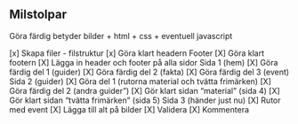 ## Milstolpar

Göra färdig betyder bilder + html + css + eventuell javascript

[x] Skapa filer - filstruktur
[x] Göra klart headern
Footer
[X] Göra klart footern
[X] Lägga in header och footer på alla sidor
Sida 1 (hem)
[X] Göra färdig del 1 (guider)
[X] Göra färdig del 2 (fakta)
[X] Göra färdig del 3 (event)
Sida 2 (guider)
[X] Göra del 1 (rutorna material och tvätta frimärken)
[X] Göra färdig del 2 (andra guider”)
[X] Gör klart sidan “material” (sida 4)
[X] Gör klart sidan “tvätta frimärken” (sida 5)
Sida 3 (händer just nu)
[X] Rutor med event
[X] Lägga till alt på bilder
[X] Validera
[X] Kommentera